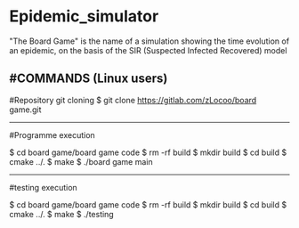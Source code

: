 # Epidemic_simulator
"The Board Game" is the name of a simulation showing the time evolution of an epidemic, on the basis of the  SIR (Suspected Infected Recovered) model

#COMMANDS (Linux users)
-------------------
#Repository git cloning
$ git clone https://gitlab.com/zLocoo/board game.git

-------------------
#Programme execution

$ cd board game/board game code $ rm -rf build
$ mkdir build
$ cd build
$ cmake ../.
$ make $ ./board game main

-------------------
#testing execution

$ cd board game/board game code $ rm -rf build
$ mkdir build
$ cd build
$ cmake ../.
$ make $ ./testing
